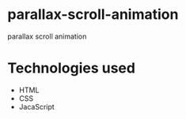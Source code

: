 # parallax-scroll-animation
parallax scroll animation

# Technologies used

* HTML
* CSS
* JacaScript
